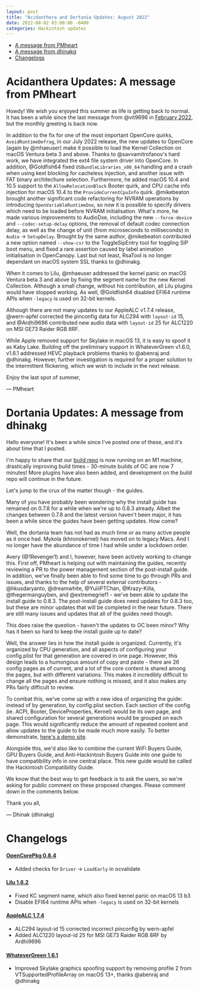 ```yaml
---
layout: post
title: "Acidanthera and Dortania Updates: August 2022"
date: 2022-08-02 03:00:00 -0400
categories: Hackintosh updates
---
```


* [A message from PMheart](#a-message-from-PMheart)
* [A message from dhinakg](#a-message-from-dhinakg)
* [Changelogs](#changelogs)

# Acidanthera Updates: A message from PMheart

Howdy! We wish you enjoyed this summer as life is getting back to normal. It has been a while since the last message from @vit9696 in [February 2022](https://dortania.github.io/hackintosh/updates/2022/02/10/acidanthera-february.html), but the monthly greeting is back now.

In addition to the fix for one of the most important OpenCore quirks, `AvoidRuntimeDefrag`, in our July 2022 release, the new updates to OpenCore (again by @mhaeuser) make it possible to load the Kernel Collection on macOS Ventura beta 3 and above. Thanks to @savvamitrofanov's hard work, we have integrated the ext4 file system driver into OpenCore. In addition, @Goldfish64 fixed `OSBundleLibraries_x86_64` handling and a crash when using kext blocking for cacheless injection, and another issue with FAT binary architechure selection. Furthermore, he added macOS 10.4 and 10.5 support to the `AllowRelocationBlock` Booter quirk, and CPU cache info injection for macOS 10.4 to the `ProvideCurrentCpuInfo` quirk. @mikebeaton brought another significant code refactoring for NVRAM operations by introducing `OpenVariableRuntimeDxe`, so now it is possible to specify drivers which need to be loaded before NVRAM initialisation. What's more, he made various improvements to AudioDxe, including the new `--force-device` and `--codec-setup-delay` options, the removal of default codec connection delay, as well as the change of unit (from microseconds to milliseconds) in `Audio` -> `SetupDelay`. Brought by the same author, @mikebeaton contributed a new option named `--show-csr` to the ToggleSipEntry tool for toggling SIP boot menu, and fixed a rare assertion caused by label animation initialisation in OpenCanopy. Last but not least, RsaTool is no longer dependant on macOS system SSL thanks to @dhinakg.

When it comes to Lilu, @mhaeuser addressed the kernel panic on macOS Ventura beta 3 and above by fixing the segment name for the new Kernel Collection. Although a small change, without his contribution, all Lilu plugins would have stopped working. As well, @Goldfish64 disabled EFI64 runtime APIs when `-legacy` is used on 32-bit kernels.

Although there are not many updates to our AppleALC v1.7.4 release, @wern-apfel corrected the pinconfig data for ALC294 with `layout-id` 15, and @Ardhi9696 contributed new audio data with `layout-id` 25 for ALC1220 on MSI GE73 Raider RGB 8RF.

While Apple removed support for Skylake in macOS 13, it is easy to spoof it as Kaby Lake. Building off the preliminary support in WhateverGreen v1.6.0, v1.6.1 addressed HEVC playback problems thanks to @abenraj and @dhinakg. However, further investigation is required for a proper solution to the intermittent flickering, which we wish to include in the next release.

Enjoy the last spot of summer,

— PMheart

# Dortania Updates: A message from dhinakg

Hello everyone! It's been a while since I've posted one of these, and it's about time that I posted.

I'm happy to share that our [build repo](https://dortania.github.io/builds/) is now running on an M1 machine, drastically improving build times - 30-minute builds of OC are now 7 minutes! More plugins have also been added, and development on the build repo will continue in the future.

Let's jump to the crux of the matter though - the guides.

Many of you have probably been wondering why the install guide has remained on 0.7.8 for a while when we're up to 0.8.3 already. Albeit the changes between 0.7.8 and the latest version haven't been major, it has been a while since the guides have been getting updates. How come?

Well, the dortania team has not had as much time or as many active people as it once had. Mykola (khronokernel) has moved on to legacy Macs. And I no longer have the abundance of time I had while under a lockdown order.

Avery (@1Revenger1) and I, however, have been actively working to change this. First off, PMheart is helping out with maintaining the guides, recently reviewing a PR to the power management section of the post-install guide. In addition, we've finally been able to find some time to go through PRs and issues, and thanks to the help of several external contributors - @hkusdaryanto, @dreamwhite, @YuiiiPTChan, @Krazy-Killa, @thegermanguyben, and @extremegrief1 - we've been able to update the install guide to 0.8.3. The post-install guide does need updates for 0.8.3 too, but these are minor updates that will be completed in the near future. There are still many issues and updates that all of the guides need though.

This does raise the question - haven't the updates to OC been minor? Why has it been so hard to keep the install guide up to date?

Well, the answer lies in how the install guide is organized. Currently, it's organized by CPU generation, and all aspects of configuring your config.plist for that generation are covered in one page. However, this design leads to a humongous amount of copy and paste - there are 26 config pages as of current, and a lot of the core content is shared among the pages, but with different variations. This makes it incredibly difficult to change all the pages and ensure nothing is missed, and it also makes any PRs fairly difficult to review.

To combat this, we've come up with a new idea of organizing the guide: instead of by generation, by config.plist section. Each section of the config (ie. ACPI, Booter, DeviceProperties, Kernel) would be its own page, and shared configuration for several generations would be grouped on each page. This would significantly reduce the amount of repeated content and allow updates to the guide to be made much more easily. To better demonstrate, [here's a demo site](https://dortania.github.io/other/install-guide-reorganized-sample).

Alongside this, we'd also like to combine the current WiFi Buyers Guide, GPU Buyers Guide, and Anti-Hackintosh Buyers Guide into one guide to have compatibility info in one central place. This new guide would be called the Hackintosh Compatibility Guide.

We know that the best way to get feedback is to ask the users, so we're asking for public comment on these proposed changes. Please comment down in the comments below.

Thank you all,

— Dhinak (dhinakg)

# Changelogs

#### [OpenCorePkg 0.8.4](https://github.com/acidanthera/OpenCorePkg/releases)

* Added checks for `Driver` -> `LoadEarly` in ocvalidate

#### [Lilu 1.6.2](https://github.com/acidanthera/Lilu/releases)

* Fixed KC segment name, which also fixed kernel panic on macOS 13 b3
* Disable EFI64 runtime APIs when `-legacy` is used on 32-bit kernels

#### [AppleALC 1.7.4](https://github.com/acidanthera/AppleALC/releases)

* ALC294 layout-id 15 corrected incorrect pinconfig by wern-apfel
* Added ALC1220 layout-id 25 for MSI GE73 Raider RGB 8RF by Ardhi9696

#### [WhateverGreen 1.6.1](https://github.com/acidanthera/WhateverGreen/releases)

* Improved Skylake graphics spoofing support by removing profile 2 from VTSupportedProfileArray on macOS 13+, thanks @abenraj and @dhinakg

